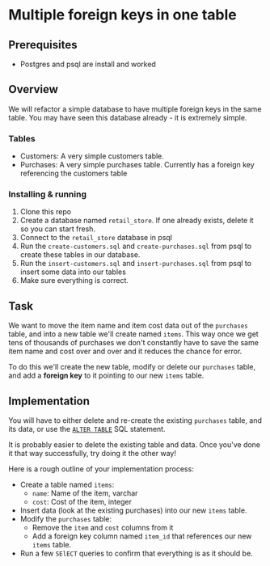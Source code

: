 # Multiple foreign keys in one table

## Prerequisites

- Postgres and psql are install and worked

## Overview

We will refactor a simple database to have multiple foreign keys in the same table. You may have seen this database already - it is extremely simple.

### Tables

- Customers:  A very simple customers table.
- Purchases: A very simple purchases table. Currently has a foreign key referencing the customers table

### Installing & running

1. Clone this repo
2. Create a database named `retail_store`. If one already exists, delete it so you can start fresh.
3. Connect to the `retail_store` database in psql
4. Run the `create-customers.sql` and `create-purchases.sql` from psql to create these tables in our database.
5. Run the `insert-customers.sql` and `insert-purchases.sql` from psql to insert some data into our tables
6. Make sure everything is correct.

## Task

We want to move the item name and item cost data out of the `purchases` table, and into a new table we'll create named `items`. This way once we get tens of thousands of purchases we don't constantly have to save the same item name and cost over and over and it reduces the chance for error.

To do this we'll create the new table, modify or delete our `purchases` table, and add a **foreign key** to it pointing to our new `items` table.

## Implementation

You will have to either delete and re-create the existing `purchases` table, and its data, or use the [`ALTER TABLE`](https://www.postgresqltutorial.com/postgresql-tutorial/postgresql-alter-table/) SQL statement.

It is probably easier to delete the existing table and data. Once you've done it that way successfully, try doing it the other way!

Here is a rough outline of your implementation process:

- Create a table named `items`:
  - `name`: Name of the item, varchar
  - `cost`: Cost of the item, integer
- Insert data (look at the existing purchases) into our new `items` table.
- Modify the `purchases` table:
  - Remove the `item` and `cost` columns from it
  - Add a foreign key column named `item_id` that references our new `items` table.
- Run a few `SElECT` queries to confirm that everything is as it should be.


